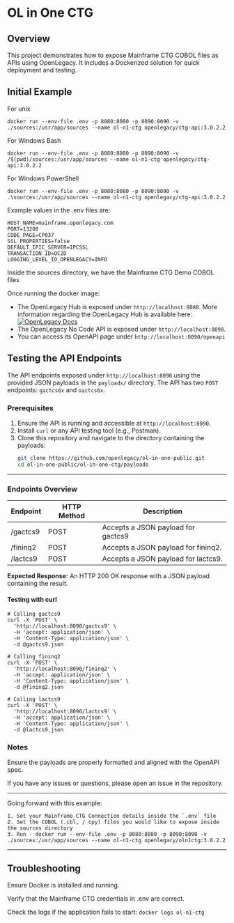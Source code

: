 # OL in One CTG

## Overview
This project demonstrates how to expose Mainframe CTG COBOL files as APIs using OpenLegacy. It includes a Dockerized solution for quick deployment and testing.


## Initial Example

For unix
```
docker run --env-file .env -p 8080:8080 -p 8090:8090 -v ./sources:/usr/app/sources --name ol-n1-ctg openlegacy/ctg-api:3.0.2.2
```
For Windows Bash
```
docker run --env-file .env -p 8080:8080 -p 8090:8090 -v /$(pwd)/sources:/usr/app/sources --name ol-n1-ctg openlegacy/ctg-api:3.0.2.2
```
For Windows PowerShell
```
docker run --env-file .env -p 8080:8080 -p 8090:8090 -v .\sources:/usr/app/sources --name ol-n1-ctg openlegacy/ctg-api:3.0.2.2
```

Example values in the .env files are:
```
HOST_NAME=mainframe.openlegacy.com
PORT=13200
CODE_PAGE=CP037
SSL_PROPERTIES=false
DEFAULT_IPIC_SERVER=IPCSSL
TRANSACTION_ID=OC2D
LOGGING_LEVEL_IO_OPENLEGACY=INFO
```
Inside the sources directory, we have the Mainframe CTG Demo COBOL files
 
Once running the docker image:
* The OpenLegacy Hub is exposed under `http://localhost:8080`. More information regarding the OpenLegacy Hub is available here: [![OpenLegacy Docs](https://img.shields.io/badge/OpenLegacy-Docs-orange.svg)](https://docs.ol-hub.com)
* The OpenLegacy No Code API is exposed under `http://localhost:8090`.
* You can access its OpenAPI page under `http://localhost:8090/openapi`

## Testing the API Endpoints

The API endpoints exposed under `http://localhost:8090` using the provided JSON payloads in the `payloads/` directory. The API has two `POST` endpoints: `gactcs6x` and `oactcs6x`.

### Prerequisites

1. Ensure the API is running and accessible at `http://localhost:8090`.
2. Install `curl` or any API testing tool (e.g., Postman).
3. Clone this repository and navigate to the directory containing the payloads:
   ```bash
   git clone https://github.com/openlegacy/ol-in-one-public.git
   cd ol-in-one-public/ol-in-one-ctg/payloads
   ```
---
### Endpoints Overview

| Endpoint | HTTP Method |	Description |
|---------|-------------|--------------| 
| /gactcs9| POST | Accepts a JSON payload for gactcs9 |
| /fininq2| POST| Accepts a JSON payload for fininq2.|
| /lactcs9| POST| Accepts a JSON payload for lactcs9.|

**Expected Response:** An HTTP 200 OK response with a JSON payload containing the result.

#### Testing with curl 
```
# Calling gactcs9
curl -X 'POST' \
  'http://localhost:8090/gactcs9' \
  -H 'accept: application/json' \
  -H 'Content-Type: application/json' \
  -d @gactcs9.json
  
# Calling fininq2
curl -X 'POST' \
  'http://localhost:8090/fininq2' \
  -H 'accept: application/json' \
  -H 'Content-Type: application/json' \
  -d @fininq2.json
  
# Calling lactcs9
curl -X 'POST' \
  'http://localhost:8090/lactcs9' \
  -H 'accept: application/json' \
  -H 'Content-Type: application/json' \
  -d @lactcs9.json
```

### Notes
Ensure the payloads are properly formatted and aligned with the OpenAPI spec.

If you have any issues or questions, please open an issue in the repository.

---
Going forward with this example:
    
    1. Set your Mainframe CTG Connection details inside the `.env` file
    2. Set the COBOL (.cbl, / cpy) files you would like to expose inside the sources directory 
    3. Run - docker run --env-file .env -p 8080:8080 -p 8090:8090 -v ./sources:/usr/app/sources --name ol-n1-ctg openlegacy/oln1ctg:3.0.2.2

---

## Troubleshooting
Ensure Docker is installed and running.

Verify that the Mainframe CTG credentials in .env are correct.

Check the logs if the application fails to start:
`docker logs ol-n1-ctg`
